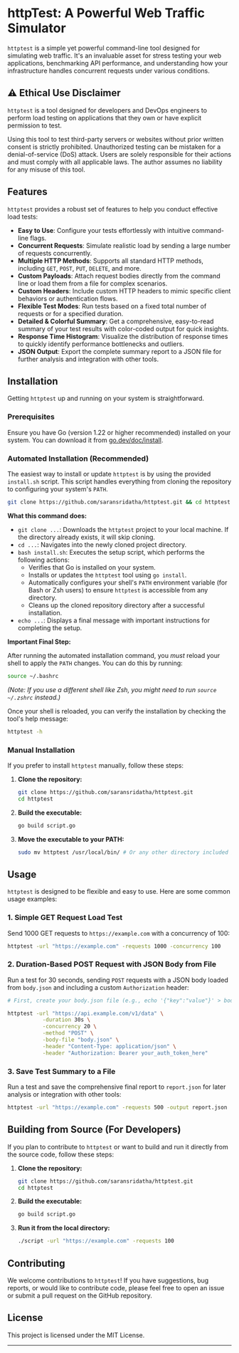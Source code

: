 # httpTest: A Powerful Web Traffic Simulator

`httptest` is a simple yet powerful command-line tool designed for simulating web traffic. It's an invaluable asset for stress testing your web applications, benchmarking API performance, and understanding how your infrastructure handles concurrent requests under various conditions.

## ⚠️ Ethical Use Disclaimer

`httptest` is a tool designed for developers and DevOps engineers to perform load testing on applications that they own or have explicit permission to test.

Using this tool to test third-party servers or websites without prior written consent is strictly prohibited. Unauthorized testing can be mistaken for a denial-of-service (DoS) attack. Users are solely responsible for their actions and must comply with all applicable laws. The author assumes no liability for any misuse of this tool.
## Features

`httptest` provides a robust set of features to help you conduct effective load tests:

*   **Easy to Use**: Configure your tests effortlessly with intuitive command-line flags.
*   **Concurrent Requests**: Simulate realistic load by sending a large number of requests concurrently.
*   **Multiple HTTP Methods**: Supports all standard HTTP methods, including `GET`, `POST`, `PUT`, `DELETE`, and more.
*   **Custom Payloads**: Attach request bodies directly from the command line or load them from a file for complex scenarios.
*   **Custom Headers**: Include custom HTTP headers to mimic specific client behaviors or authentication flows.
*   **Flexible Test Modes**: Run tests based on a fixed total number of requests or for a specified duration.
*   **Detailed & Colorful Summary**: Get a comprehensive, easy-to-read summary of your test results with color-coded output for quick insights.
*   **Response Time Histogram**: Visualize the distribution of response times to quickly identify performance bottlenecks and outliers.
*   **JSON Output**: Export the complete summary report to a JSON file for further analysis and integration with other tools.

## Installation

Getting `httptest` up and running on your system is straightforward.

### Prerequisites

Ensure you have Go (version 1.22 or higher recommended) installed on your system. You can download it from [go.dev/doc/install](https://go.dev/doc/install).

### Automated Installation (Recommended)

The easiest way to install or update `httptest` is by using the provided `install.sh` script. This script handles everything from cloning the repository to configuring your system's `PATH`.

```bash
git clone https://github.com/saransridatha/httptest.git && cd httptest && bash install.sh && echo "Installation complete! Please run 'source ~/.bashrc' (or '~/.zshrc') or open a new terminal to use 'httptest'."
```

**What this command does:**

*   `git clone ...`: Downloads the `httptest` project to your local machine. If the directory already exists, it will skip cloning.
*   `cd ...`: Navigates into the newly cloned project directory.
*   `bash install.sh`: Executes the setup script, which performs the following actions:
    *   Verifies that Go is installed on your system.
    *   Installs or updates the `httptest` tool using `go install`.
    *   Automatically configures your shell's `PATH` environment variable (for Bash or Zsh users) to ensure `httptest` is accessible from any directory.
    *   Cleans up the cloned repository directory after a successful installation.
*   `echo ...`: Displays a final message with important instructions for completing the setup.

**Important Final Step:**

After running the automated installation command, you *must* reload your shell to apply the `PATH` changes. You can do this by running:

```bash
source ~/.bashrc
```

*(Note: If you use a different shell like Zsh, you might need to run `source ~/.zshrc` instead.)*

Once your shell is reloaded, you can verify the installation by checking the tool's help message:

```bash
httptest -h
```

### Manual Installation

If you prefer to install `httptest` manually, follow these steps:

1.  **Clone the repository:**
    ```bash
    git clone https://github.com/saransridatha/httptest.git
    cd httptest
    ```
2.  **Build the executable:**
    ```bash
    go build script.go
    ```
3.  **Move the executable to your PATH:**
    ```bash
    sudo mv httptest /usr/local/bin/ # Or any other directory included in your system's PATH
    ```

## Usage

`httptest` is designed to be flexible and easy to use. Here are some common usage examples:

### 1. Simple GET Request Load Test

Send 1000 GET requests to `https://example.com` with a concurrency of 100:

```bash
httptest -url "https://example.com" -requests 1000 -concurrency 100
```

### 2. Duration-Based POST Request with JSON Body from File

Run a test for 30 seconds, sending `POST` requests with a JSON body loaded from `body.json` and including a custom `Authorization` header:

```bash
# First, create your body.json file (e.g., echo '{"key":"value"}' > body.json)

httptest -url "https://api.example.com/v1/data" \
           -duration 30s \
           -concurrency 20 \
           -method "POST" \
           -body-file "body.json" \
           -header "Content-Type: application/json" \
           -header "Authorization: Bearer your_auth_token_here"
```

### 3. Save Test Summary to a File

Run a test and save the comprehensive final report to `report.json` for later analysis or integration with other tools:

```bash
httptest -url "https://example.com" -requests 500 -output report.json
```

## Building from Source (For Developers)

If you plan to contribute to `httptest` or want to build and run it directly from the source code, follow these steps:

1.  **Clone the repository:**
    ```bash
    git clone https://github.com/saransridatha/httptest.git
    cd httptest
    ```
2.  **Build the executable:**
    ```bash
    go build script.go
    ```
3.  **Run it from the local directory:**
    ```bash
    ./script -url "https://example.com" -requests 100
    ```

## Contributing

We welcome contributions to `httptest`! If you have suggestions, bug reports, or would like to contribute code, please feel free to open an issue or submit a pull request on the GitHub repository.

## License

This project is licensed under the MIT License.

---
